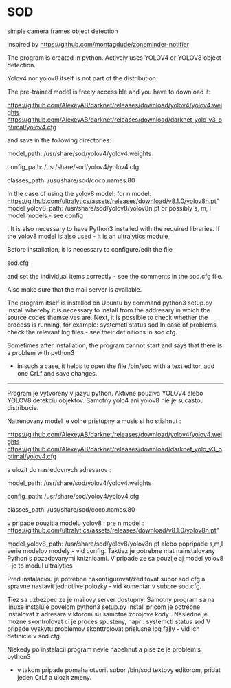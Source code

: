 # SOD
simple camera frames object detection
 
inspired by https://github.com/montagdude/zoneminder-notifier

The program is created in python. Actively uses YOLOV4 or YOLOV8 object detection. 

Yolov4 nor yolov8 itself is not part of the distribution. 

The pre-trained model is freely accessible and you have to download it:

https://github.com/AlexeyAB/darknet/releases/download/yolov4/yolov4.weights
https://github.com/AlexeyAB/darknet/releases/download/darknet_yolo_v3_optimal/yolov4.cfg

and save in the following directories:

model_path: /usr/share/sod/yolov4/yolov4.weights

config_path: /usr/share/sod/yolov4/yolov4.cfg

classes_path: /usr/share/sod/coco.names.80

In the case of using the yolov8 model:
for n model:
https://github.com/ultralytics/assets/releases/download/v8.1.0/yolov8n.pt"
model_yolov8_path: /usr/share/sod/yolov8/yolov8n.pt
or possibly s, m, l model models - see config

. It is also necessary to have Python3 installed with the required libraries.
If the yolov8 model is also used - it is an ultralytics module

Before installation, it is necessary to configure/edit the file

sod.cfg 

and set the individual items correctly - see the comments in the sod.cfg file.

Also make sure that the mail server is available.

The program itself is installed on Ubuntu by command
python3 setup.py install
whereby it is necessary to install from the addresary in which the source codes themselves are.
Next, it is possible to check whether the process is running, for example:
systemctl status sod
In case of problems, check the relevant log files - see their definitions in sod.cfg.

Sometimes after installation, the program cannot start and says that there is a problem with python3 
- in such a case, it helps to open the file /bin/sod with a text editor, add one CrLf and save changes.


----------------------------------------------------------------------------------------

Program je vytvoreny v jazyu python. Aktivne pouziva YOLOV4 alebo YOLOV8 detekciu objektov. 
Samotny yolo4 ani yolov8 nie je sucastou distribucie. 

Natrenovany model je volne pristupny a musis si ho stiahnut :

https://github.com/AlexeyAB/darknet/releases/download/yolov4/yolov4.weights
https://github.com/AlexeyAB/darknet/releases/download/darknet_yolo_v3_optimal/yolov4.cfg

a ulozit do nasledovnych adresarov :

model_path: /usr/share/sod/yolov4/yolov4.weights

config_path: /usr/share/sod/yolov4/yolov4.cfg

classes_path: /usr/share/sod/coco.names.80

v pripade pouzitia modelu yolov8 :
pre n model :
https://github.com/ultralytics/assets/releases/download/v8.1.0/yolov8n.pt"

model_yolov8_path: /usr/share/sod/yolov8/yolov8n.pt
alebo popripade s,m,l verie modelov modely - vid config.
Taktiez je potrebne mat nainstalovany Python s pozadovanymi kniznicami.
V pripade ze sa pouzije aj model yolov8 - je to modul ultralytics

Pred instalaciou je potrebne nakonfigurovat/zeditovat subor 
sod.cfg a spravne nastavit jednotlive polozky - vid komentar v subore sod.cfg. 

Tiez sa uzbezpec ze je mailovy server dostupny.
Samotny program sa na linuxe instaluje povelom 
python3 setup.py install
pricom je potrebne instalovat z adresara v ktorom su samotne zdrojove kody .
Nasledne je mozne skontrolovat ci je proces spusteny, napr : 
systemctl status  sod
V pripade vyskytu problemov skonttrolovat prislusne log fajly - vid ich definicie v sod.cfg.

Niekedy po instalacii program nevie nabehnut a pise ze je problem s python3 
- v takom pripade pomaha otvorit subor /bin/sod textovy editorom, pridat jeden CrLf a ulozit zmeny. 
